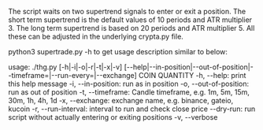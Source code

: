 The script waits on two supertrend signals to enter or exit a position. The short term supertrend is the default values of 10 periods and ATR multiplier 3. The long term supertrend is based on 20 periods and ATR multiplier 5. All these can be adjusted in the underlying crypta.py file.

python3 supertrade.py -h to get usage description similar to below:

usage: ./thg.py [-h|-i|-o|-r|-t|-x|-v] [--help|--in-position|--out-of-position|--timeframe=|--run-every=|--exchange] COIN QUANTITY
        -h, --help: print this help message
        -i, --in-position: run as in position
        -o, --out-of-position: run as out of position
        -t, --timeframe: Candle timeframe, e.g. 1m, 5m, 15m, 30m, 1h, 4h, 1d
        -x, --exchange: exchange name, e.g. binance, gateio, kucoin
        -r, --run-interval: interval to run and check close price 
        --dry-run: run script without actually entering or exiting positions
        -v, --verbose 

